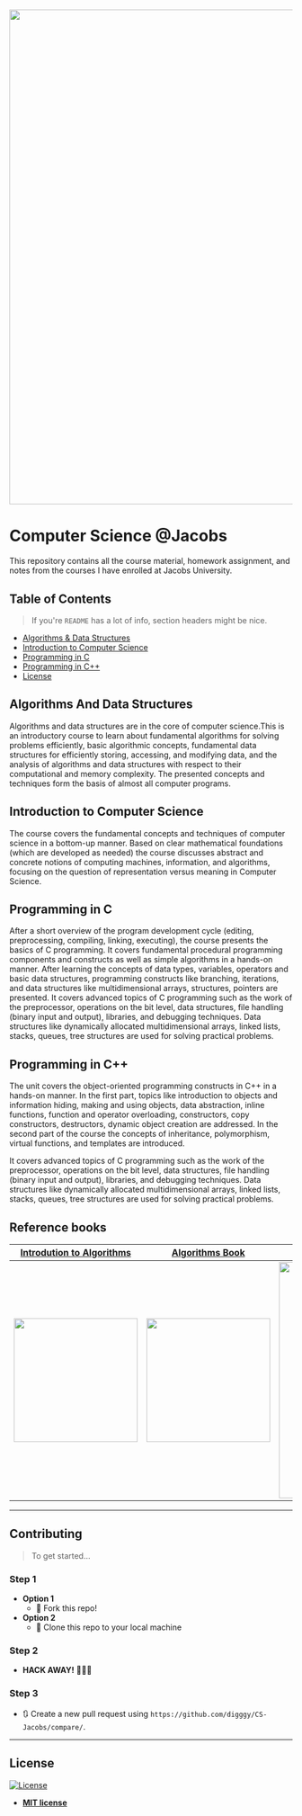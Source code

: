 # <img src="https://i.ibb.co/MPVGS2N/computer-Science.png"  width="880">
# Computer Science @Jacobs
This repository contains all the course material, homework assignment, and notes from the courses I have enrolled at Jacobs University.

## Table of Contents

> If you're `README` has a lot of info, section headers might be nice.
* [Algorithms & Data Structures](#algorithms-and-data-structures)
* [Introduction to Computer Science](#introduction-to-computer-science)
* [Programming in C](#programming-in-c)
* [Programming in C++](#programming-in-c)
* [License](#license)

##  Algorithms And Data Structures
Algorithms and data structures are in the core of computer science.This is an introductory course to learn about fundamental algorithms for solving problems efficiently, basic algorithmic concepts, fundamental data structures for efficiently storing, accessing, and modifying data, and the analysis of algorithms and data structures with respect to their computational and memory complexity. The presented concepts and techniques form the basis of almost all computer programs.
##  Introduction to Computer Science
The course covers the fundamental concepts and techniques of computer science in a bottom-up manner. Based on clear mathematical foundations (which are developed as needed) the course discusses abstract and concrete notions of computing machines, information, and algorithms, focusing on the question of representation versus meaning in Computer Science.
##  Programming in C
After a short overview of the program development cycle (editing, preprocessing, compiling, linking, executing), the course presents the basics of C programming. It covers fundamental procedural programming components and constructs as well as simple algorithms in a hands-on manner. After learning the concepts of data types, variables, operators and basic data structures, programming constructs like branching, iterations, and data structures like multidimensional arrays, structures, pointers are presented.
It covers advanced topics of C programming such as the work of the preprocessor, operations on the bit level, data structures, file handling (binary input and output), libraries, and debugging techniques. Data structures like dynamically allocated multidimensional arrays, linked lists, stacks, queues, tree structures are used for solving practical problems.
##  Programming in C++
The unit covers the object-oriented programming constructs in C++ in a hands-on manner. In the first part, topics like introduction to objects and information hiding, making and using objects, data abstraction, inline functions, function and operator overloading, constructors, copy constructors, destructors, dynamic object creation are addressed. In the second part of the course the concepts of inheritance, polymorphism, virtual functions, and templates are introduced.

It covers advanced topics of C programming such as the work of the preprocessor, operations on the bit level, data structures, file handling (binary input and output), libraries, and debugging techniques. Data structures like dynamically allocated multidimensional arrays, linked lists, stacks, queues, tree structures are used for solving practical problems.

## Reference books

| <a href="https://ms.sapientia.ro/~kasa/Algorithms_3rd.pdf" target="_blank">**Introdution to Algorithms**</a> | <a href="https://www.amazon.com/Algorithms-4th-Robert-Sedgewick/dp/032157351X" target="_blank">**Algorithms Book**</a> | <a href="https://www.cs.usfca.edu/~galles/visualization/Algorithms.html" target="_blank">**Algorithms Visualization**</a> |
| :---: |:---:| :---:|
|<a href ="https://ms.sapientia.ro/~kasa/Algorithms_3rd.pdf"><img src="https://i.ibb.co/YPbDJ5h/Introdution-To-Algorithms.jpg"  width="220"></a>|<a href ="https://www.amazon.com/Algorithms-4th-Robert-Sedgewick/dp/032157351X"><img src="https://i.ibb.co/pZfF5dD/Algorithms.jpg"  width="220">|<a href ="https://www.cs.usfca.edu/~galles/visualization/Algorithms.html"><img src="https://media.giphy.com/media/mG7jGQf0dc8FOWqUMv/giphy.gif"  width="420"></a> |
---

## Contributing 
> To get started...
### Step 1
- **Option 1**
    - 🍴 Fork this repo!
- **Option 2**
    - 👯 Clone this repo to your local machine 
### Step 2
- **HACK AWAY!** 🔨🔨🔨
### Step 3
- 🔃 Create a new pull request using `https://github.com/digggy/CS-Jacobs/compare/`.

---
## License
[![License](http://img.shields.io/:license-mit-blue.svg?style=flat-square)](http://badges.mit-license.org)
- **[MIT license](http://opensource.org/licenses/mit-license.php)**

